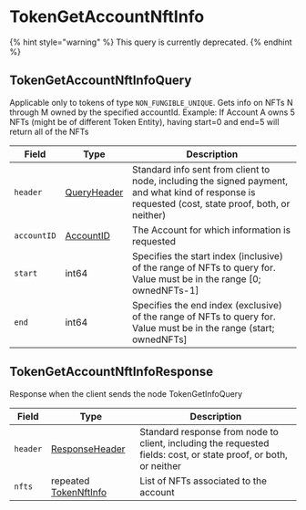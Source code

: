 # TokenGetAccountNftInfo

{% hint style="warning" %}
This query is currently deprecated.
{% endhint %}

## TokenGetAccountNftInfoQuery

Applicable only to tokens of type `NON_FUNGIBLE_UNIQUE`. Gets info on NFTs N through M owned by the specified accountId. Example: If Account A owns 5 NFTs (might be of different Token Entity), having start=0 and end=5 will return all of the NFTs

| Field       | Type                                           | Description                                                                                                                                                                                                   |
| ----------- | ---------------------------------------------- | ------------------------------------------------------------------------------------------------------------------------------------------------------------------------------------------------------------- |
| `header`    | [QueryHeader](../miscellaneous/queryheader.md) | Standard info sent from client to node, including the signed payment, and what kind of response is requested (cost, state proof, both, or neither)                                         |
| `accountID` | [AccountID](../basic-types/accountid.md)       | The Account for which information is requested                                                                                                                                                                |
| `start`     | int64                                          | Specifies the start index (inclusive) of the range of NFTs to query for. Value must be in the range \[0; ownedNFTs-1] |
| `end`       | int64                                          | Specifies the end index (exclusive) of the range of NFTs to query for. Value must be in the range (start; ownedNFTs]          |

## TokenGetAccountNftInfoResponse

Response when the client sends the node TokenGetInfoQuery

| Field    | Type                                                     | Description                                                                                                                      |
| -------- | -------------------------------------------------------- | -------------------------------------------------------------------------------------------------------------------------------- |
| `header` | [ResponseHeader](../miscellaneous/responseheader.md)     | Standard response from node to client, including the requested fields: cost, or state proof, or both, or neither |
| `nfts`   | repeated [TokenNftInfo](tokengetnftinfo.md#tokennftinfo) | List of NFTs associated to the account                                                                                           |
